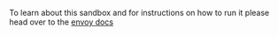 To learn about this sandbox and for instructions on how to run it please head over
to the [envoy docs](https://www.envoyproxy.io/docs/envoy/latest/start/sandboxes/http3)
